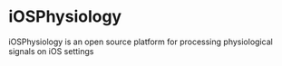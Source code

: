 # iOSPhysiology
iOSPhysiology is an open source platform for processing physiological signals on iOS settings

